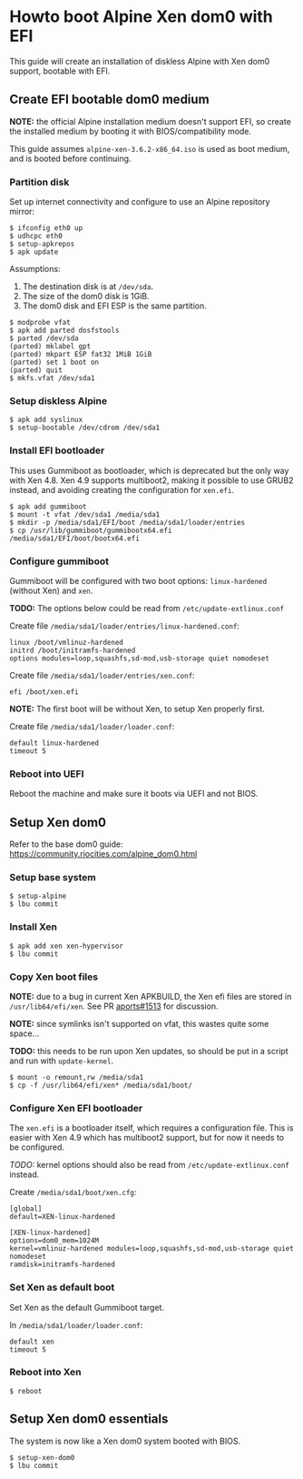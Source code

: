 # Howto boot Alpine Xen dom0 with EFI

This guide will create an installation of diskless Alpine with Xen dom0 support, bootable with EFI.

## Create EFI bootable dom0 medium

**NOTE:** the official Alpine installation medium doesn't support EFI, so create the installed medium by booting it with BIOS/compatibility mode.

This guide assumes `alpine-xen-3.6.2-x86_64.iso` is used as boot medium, and is booted before continuing.

### Partition disk

Set up internet connectivity and configure to use an Alpine repository mirror:
```
$ ifconfig eth0 up
$ udhcpc eth0
$ setup-apkrepos
$ apk update
```

Assumptions:
1. The destination disk is at `/dev/sda`.
1. The size of the dom0 disk is 1GiB.
1. The dom0 disk and EFI ESP is the same partition.

```
$ modprobe vfat
$ apk add parted dosfstools
$ parted /dev/sda
(parted) mklabel gpt
(parted) mkpart ESP fat32 1MiB 1GiB
(parted) set 1 boot on
(parted) quit
$ mkfs.vfat /dev/sda1
```

### Setup diskless Alpine

```
$ apk add syslinux
$ setup-bootable /dev/cdrom /dev/sda1
```

### Install EFI bootloader

This uses Gummiboot as bootloader, which is deprecated but the only way with Xen 4.8.
Xen 4.9 supports multiboot2, making it possible to use GRUB2 instead, and avoiding creating the configuration for `xen.efi`.

```
$ apk add gummiboot
$ mount -t vfat /dev/sda1 /media/sda1
$ mkdir -p /media/sda1/EFI/boot /media/sda1/loader/entries
$ cp /usr/lib/gummiboot/gummibootx64.efi /media/sda1/EFI/boot/bootx64.efi
```

### Configure gummiboot

Gummiboot will be configured with two boot options: `linux-hardened` (without Xen) and `xen`.

**TODO:** The options below could be read from `/etc/update-extlinux.conf`

Create file `/media/sda1/loader/entries/linux-hardened.conf`:
```
linux /boot/vmlinuz-hardened
initrd /boot/initramfs-hardened
options modules=loop,squashfs,sd-mod,usb-storage quiet nomodeset
```

Create file `/media/sda1/loader/entries/xen.conf`:
```
efi /boot/xen.efi
```

**NOTE:** The first boot will be without Xen, to setup Xen properly first.

Create file `/media/sda1/loader/loader.conf`:
```
default linux-hardened
timeout 5
```

### Reboot into UEFI

Reboot the machine and make sure it boots via UEFI and not BIOS.

## Setup Xen dom0

Refer to the base dom0 guide: https://community.riocities.com/alpine_dom0.html

### Setup base system

```
$ setup-alpine
$ lbu commit
```

### Install Xen

```
$ apk add xen xen-hypervisor
$ lbu commit
```

### Copy Xen boot files

**NOTE:** due to a bug in current Xen APKBUILD, the Xen efi files are stored in `/usr/lib64/efi/xen`. See PR [aports#1513](https://github.com/alpinelinux/aports/pull/1513) for discussion.

**NOTE:** since symlinks isn't supported on vfat, this wastes quite some space...

**TODO:** this needs to be run upon Xen updates, so should be put in a script and run with `update-kernel`.

```
$ mount -o remount,rw /media/sda1
$ cp -f /usr/lib64/efi/xen* /media/sda1/boot/
```

### Configure Xen EFI bootloader

The `xen.efi` is a bootloader itself, which requires a configuration file.
This is easier with Xen 4.9 which has multiboot2 support, but for now it needs to be configured.

*TODO:* kernel options should also be read from `/etc/update-extlinux.conf` instead.

Create `/media/sda1/boot/xen.cfg`:
```
[global]
default=XEN-linux-hardened

[XEN-linux-hardened]
options=dom0_mem=1024M
kernel=vmlinuz-hardened modules=loop,squashfs,sd-mod,usb-storage quiet nomodeset
ramdisk=initramfs-hardened
```

### Set Xen as default boot

Set Xen as the default Gummiboot target.

In `/media/sda1/loader/loader.conf`:
```
default xen
timeout 5
```

### Reboot into Xen

```
$ reboot
```

## Setup Xen dom0 essentials

The system is now like a Xen dom0 system booted with BIOS.

```
$ setup-xen-dom0
$ lbu commit
```
